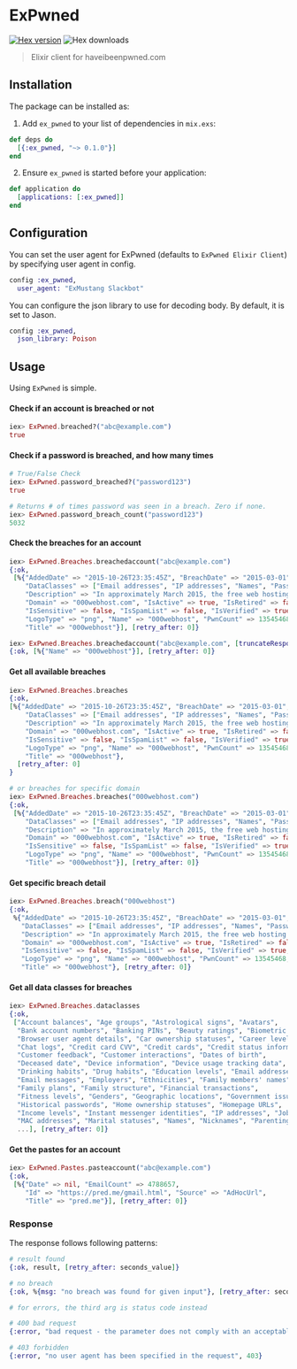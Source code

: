 # ExPwned

[![Hex version](https://img.shields.io/hexpm/v/ex_pwned.svg "Hex version")](https://hex.pm/packages/ex_pwned) ![Hex downloads](https://img.shields.io/hexpm/dt/ex_pwned.svg "Hex downloads")

> Elixir client for haveibeenpwned.com

## Installation

The package can be installed as:

1. Add `ex_pwned` to your list of dependencies in `mix.exs`:

```elixir
def deps do
  [{:ex_pwned, "~> 0.1.0"}]
end
```

2. Ensure `ex_pwned` is started before your application:

```elixir
def application do
  [applications: [:ex_pwned]]
end
```

## Configuration

You can set the user agent for ExPwned (defaults to `ExPwned Elixir Client`) by specifying user agent in config.

```elixir
config :ex_pwned,
  user_agent: "ExMustang Slackbot"
```

You can configure the json library to use for decoding body. By default, it is set to Jason.

```elixir
config :ex_pwned,
  json_library: Poison
```

## Usage

Using `ExPwned` is simple.

#### Check if an account is breached or not

```elixir
iex> ExPwned.breached?("abc@example.com")
true
```

#### Check if a password is breached, and how many times
```elixir
# True/False Check
iex> ExPwned.password_breached?("password123")
true

# Returns # of times password was seen in a breach. Zero if none.
iex> ExPwned.password_breach_count("password123")
5032
```

#### Check the breaches for an account

```elixir
iex> ExPwned.Breaches.breachedaccount("abc@example.com")
{:ok,
 [%{"AddedDate" => "2015-10-26T23:35:45Z", "BreachDate" => "2015-03-01",
    "DataClasses" => ["Email addresses", "IP addresses", "Names", "Passwords"],
    "Description" => "In approximately March 2015, the free web hosting provider <a href=\"http://www.troyhunt.com/2015/10/breaches-traders-plain-text-passwords.html\" target=\"_blank\" rel=\"noopener\">000webhost suffered a major data breach</a> that exposed over 13 million customer records. The data was sold and traded before 000webhost was alerted in October. The breach included names, email addresses and plain text passwords.",
    "Domain" => "000webhost.com", "IsActive" => true, "IsRetired" => false,
    "IsSensitive" => false, "IsSpamList" => false, "IsVerified" => true,
    "LogoType" => "png", "Name" => "000webhost", "PwnCount" => 13545468,
    "Title" => "000webhost"}], [retry_after: 0]}

iex> ExPwned.Breaches.breachedaccount("abc@example.com", [truncateResponse: true, domain: "adobe.com"])
{:ok, [%{"Name" => "000webhost"}], [retry_after: 0]}
```

#### Get all available breaches

```elixir
iex> ExPwned.Breaches.breaches
{:ok,
[%{"AddedDate" => "2015-10-26T23:35:45Z", "BreachDate" => "2015-03-01",
    "DataClasses" => ["Email addresses", "IP addresses", "Names", "Passwords"],
    "Description" => "In approximately March 2015, the free web hosting provider <a href=\"http://www.troyhunt.com/2015/10/breaches-traders-plain-text-passwords.html\" target=\"_blank\" rel=\"noopener\">000webhost suffered a major data breach</a> that exposed over 13 million customer records. The data was sold and traded before 000webhost was alerted in October. The breach included names, email addresses and plain text passwords.",
    "Domain" => "000webhost.com", "IsActive" => true, "IsRetired" => false,
    "IsSensitive" => false, "IsSpamList" => false, "IsVerified" => true,
    "LogoType" => "png", "Name" => "000webhost", "PwnCount" => 13545468,
    "Title" => "000webhost"},
  [retry_after: 0]
}

# or breaches for specific domain
iex> ExPwned.Breaches.breaches("000webhost.com")
{:ok,
 [%{"AddedDate" => "2015-10-26T23:35:45Z", "BreachDate" => "2015-03-01",
    "DataClasses" => ["Email addresses", "IP addresses", "Names", "Passwords"],
    "Description" => "In approximately March 2015, the free web hosting provider <a href=\"http://www.troyhunt.com/2015/10/breaches-traders-plain-text-passwords.html\" target=\"_blank\" rel=\"noopener\">000webhost suffered a major data breach</a> that exposed over 13 million customer records. The data was sold and traded before 000webhost was alerted in October. The breach included names, email addresses and plain text passwords.",
    "Domain" => "000webhost.com", "IsActive" => true, "IsRetired" => false,
    "IsSensitive" => false, "IsSpamList" => false, "IsVerified" => true,
    "LogoType" => "png", "Name" => "000webhost", "PwnCount" => 13545468,
    "Title" => "000webhost"}], [retry_after: 0]}
```

#### Get specific breach detail

```elixir
iex> ExPwned.Breaches.breach("000webhost")
{:ok,
 %{"AddedDate" => "2015-10-26T23:35:45Z", "BreachDate" => "2015-03-01",
   "DataClasses" => ["Email addresses", "IP addresses", "Names", "Passwords"],
   "Description" => "In approximately March 2015, the free web hosting provider <a href=\"http://www.troyhunt.com/2015/10/breaches-traders-plain-text-passwords.html\" target=\"_blank\" rel=\"noopener\">000webhost suffered a major data breach</a> that exposed over 13 million customer records. The data was sold and traded before 000webhost was alerted in October. The breach included names, email addresses and plain text passwords.",
   "Domain" => "000webhost.com", "IsActive" => true, "IsRetired" => false,
   "IsSensitive" => false, "IsSpamList" => false, "IsVerified" => true,
   "LogoType" => "png", "Name" => "000webhost", "PwnCount" => 13545468,
   "Title" => "000webhost"}, [retry_after: 0]}
```

#### Get all data classes for breaches

```elixir
iex> ExPwned.Breaches.dataclasses
{:ok,
 ["Account balances", "Age groups", "Astrological signs", "Avatars",
  "Bank account numbers", "Banking PINs", "Beauty ratings", "Biometric data",
  "Browser user agent details", "Car ownership statuses", "Career levels",
  "Chat logs", "Credit card CVV", "Credit cards", "Credit status information",
  "Customer feedback", "Customer interactions", "Dates of birth",
  "Deceased date", "Device information", "Device usage tracking data",
  "Drinking habits", "Drug habits", "Education levels", "Email addresses",
  "Email messages", "Employers", "Ethnicities", "Family members' names",
  "Family plans", "Family structure", "Financial transactions",
  "Fitness levels", "Genders", "Geographic locations", "Government issued IDs",
  "Historical passwords", "Home ownership statuses", "Homepage URLs",
  "Income levels", "Instant messenger identities", "IP addresses", "Job titles",
  "MAC addresses", "Marital statuses", "Names", "Nicknames", "Parenting plans",
  ...], [retry_after: 0]}
```

#### Get the pastes for an account

```elixir
iex> ExPwned.Pastes.pasteaccount("abc@example.com")
{:ok,
 [%{"Date" => nil, "EmailCount" => 4788657,
    "Id" => "https://pred.me/gmail.html", "Source" => "AdHocUrl",
    "Title" => "pred.me"}], [retry_after: 0]}
```

### Response

The response follows following patterns:

```elixir
# result found
{:ok, result, [retry_after: seconds_value]}

# no breach
{:ok, %{msg: "no breach was found for given input"}, [retry_after: seconds_value]}

# for errors, the third arg is status code instead

# 400 bad request
{:error, "bad request - the parameter does not comply with an acceptable format", 400}

# 403 forbidden
{:error, "no user agent has been specified in the request", 403}
```
